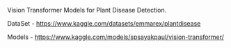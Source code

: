 Vision Transformer Models for Plant Disease Detection.

DataSet - https://www.kaggle.com/datasets/emmarex/plantdisease

Models - https://www.kaggle.com/models/spsayakpaul/vision-transformer/
